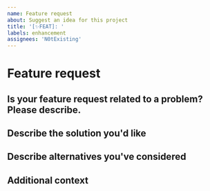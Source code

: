 ```yaml
---
name: Feature request
about: Suggest an idea for this project
title: '[✨FEAT]: '
labels: enhancement
assignees: 'N0tExisting'
---
```


# Feature request

## **Is your feature request related to a problem? Please describe.**

<!-- A clear and concise description of what the problem is. Ex. I'm always frustrated when [...] -->

## **Describe the solution you'd like**

<!-- A clear and concise description of what you want to happen. -->

## **Describe alternatives you've considered**

<!-- A clear and concise description of any alternative solutions or features you've considered. -->

## **Additional context**

<!-- Add any other context or screenshots about the feature request here. -->

